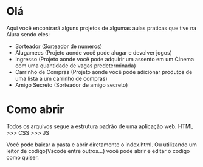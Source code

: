 # Olá

Aqui você encontrará alguns projetos de algumas aulas praticas que tive na Alura
sendo eles:
- Sorteador (Sorteador de numeros)
- Alugamees (Projeto aonde você pode alugar e devolver jogos)
- Ingresso (Projeto aonde você pode adquirir um assento em um Cinema com uma quantidade de vagas predeterminada)
- Carrinho de Compras (Projeto aonde você pode adicionar produtos de uma lista a um carrinho de compras)
- Amigo Secreto (Sorteador de amigo secreto)

# Como abrir

Todos os arquivos segue a estrutura padrão de uma aplicação web. HTML >>> CSS >>> JS

Você pode baixar a pasta e abrir diretamente o index.html.
Ou utilizando um leitor de codigo(Vscode entre outros...)
você pode abrir e editar o codigo como quiser.


